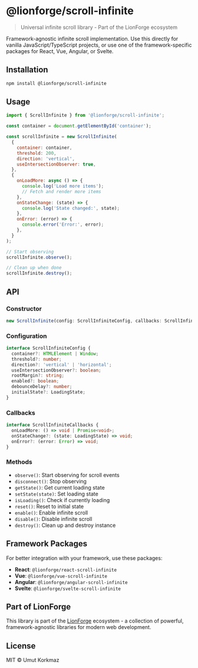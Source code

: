 # @lionforge/scroll-infinite

> Universal infinite scroll library - Part of the LionForge ecosystem

Framework-agnostic infinite scroll implementation. Use this directly for vanilla JavaScript/TypeScript projects, or use one of the framework-specific packages for React, Vue, Angular, or Svelte.

## Installation

```bash
npm install @lionforge/scroll-infinite
```

## Usage

```javascript
import { ScrollInfinite } from '@lionforge/scroll-infinite';

const container = document.getElementById('container');

const scrollInfinite = new ScrollInfinite(
  {
    container: container,
    threshold: 200,
    direction: 'vertical',
    useIntersectionObserver: true,
  },
  {
    onLoadMore: async () => {
      console.log('Load more items');
      // Fetch and render more items
    },
    onStateChange: (state) => {
      console.log('State changed:', state);
    },
    onError: (error) => {
      console.error('Error:', error);
    },
  }
);

// Start observing
scrollInfinite.observe();

// Clean up when done
scrollInfinite.destroy();
```

## API

### Constructor

```typescript
new ScrollInfinite(config: ScrollInfiniteConfig, callbacks: ScrollInfiniteCallbacks)
```

### Configuration

```typescript
interface ScrollInfiniteConfig {
  container?: HTMLElement | Window;
  threshold?: number;
  direction?: 'vertical' | 'horizontal';
  useIntersectionObserver?: boolean;
  rootMargin?: string;
  enabled?: boolean;
  debounceDelay?: number;
  initialState?: LoadingState;
}
```

### Callbacks

```typescript
interface ScrollInfiniteCallbacks {
  onLoadMore: () => void | Promise<void>;
  onStateChange?: (state: LoadingState) => void;
  onError?: (error: Error) => void;
}
```

### Methods

- `observe()`: Start observing for scroll events
- `disconnect()`: Stop observing
- `getState()`: Get current loading state
- `setState(state)`: Set loading state
- `isLoading()`: Check if currently loading
- `reset()`: Reset to initial state
- `enable()`: Enable infinite scroll
- `disable()`: Disable infinite scroll
- `destroy()`: Clean up and destroy instance

## Framework Packages

For better integration with your framework, use these packages:

- **React**: `@lionforge/react-scroll-infinite`
- **Vue**: `@lionforge/vue-scroll-infinite`
- **Angular**: `@lionforge/angular-scroll-infinite`
- **Svelte**: `@lionforge/svelte-scroll-infinite`

## Part of LionForge

This library is part of the [LionForge](https://github.com/UmutKorkmaz/js-infinity-scroll) ecosystem - a collection of powerful, framework-agnostic libraries for modern web development.

## License

MIT © Umut Korkmaz
